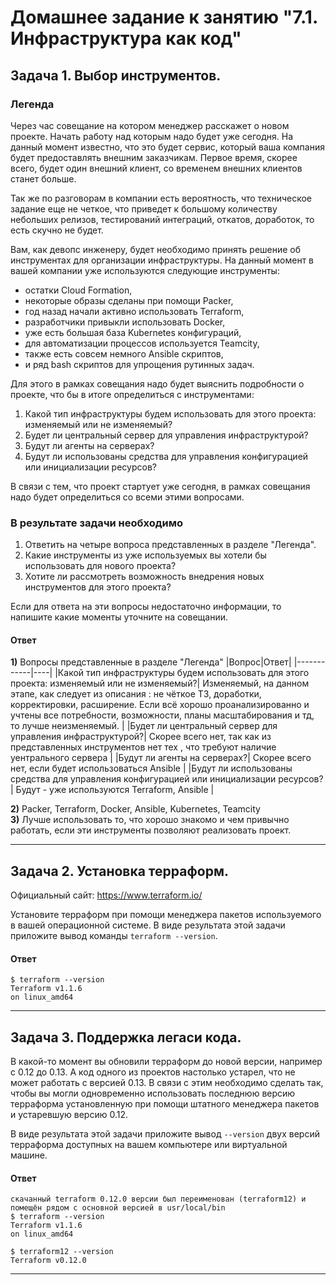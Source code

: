 # Домашнее задание к занятию "7.1. Инфраструктура как код"

## Задача 1. Выбор инструментов. 
 
### Легенда
 
Через час совещание на котором менеджер расскажет о новом проекте. Начать работу над которым надо 
будет уже сегодня. 
На данный момент известно, что это будет сервис, который ваша компания будет предоставлять внешним заказчикам.
Первое время, скорее всего, будет один внешний клиент, со временем внешних клиентов станет больше.

Так же по разговорам в компании есть вероятность, что техническое задание еще не четкое, что приведет к большому
количеству небольших релизов, тестирований интеграций, откатов, доработок, то есть скучно не будет.  
   
Вам, как девопс инженеру, будет необходимо принять решение об инструментах для организации инфраструктуры.
На данный момент в вашей компании уже используются следующие инструменты: 
- остатки Сloud Formation, 
- некоторые образы сделаны при помощи Packer,
- год назад начали активно использовать Terraform, 
- разработчики привыкли использовать Docker, 
- уже есть большая база Kubernetes конфигураций, 
- для автоматизации процессов используется Teamcity, 
- также есть совсем немного Ansible скриптов, 
- и ряд bash скриптов для упрощения рутинных задач.  

Для этого в рамках совещания надо будет выяснить подробности о проекте, что бы в итоге определиться с инструментами:

1. Какой тип инфраструктуры будем использовать для этого проекта: изменяемый или не изменяемый?
1. Будет ли центральный сервер для управления инфраструктурой?
1. Будут ли агенты на серверах?
1. Будут ли использованы средства для управления конфигурацией или инициализации ресурсов? 
 
В связи с тем, что проект стартует уже сегодня, в рамках совещания надо будет определиться со всеми этими вопросами.

### В результате задачи необходимо

1. Ответить на четыре вопроса представленных в разделе "Легенда". 
1. Какие инструменты из уже используемых вы хотели бы использовать для нового проекта? 
1. Хотите ли рассмотреть возможность внедрения новых инструментов для этого проекта? 

Если для ответа на эти вопросы недостаточно информации, то напишите какие моменты уточните на совещании.

#### Ответ
**1)**  Вопросы представленныe в разделе "Легенда"
|Вопрос|Ответ|
|------------|----|
|Какой тип инфраструктуры будем использовать для этого проекта: изменяемый или не изменяемый?| Изменяемый, на данном этапе, как следует из описания : не чёткое ТЗ, доработки, корректировки, расширение. Если всё хорошо проанализированно и учтены все потребности, возможности, планы масштабирования и тд, то лучше неизменяемый. |
|Будет ли центральный сервер для управления инфраструктурой?| Скорее всего нет, так как из представленных инструментов нет тех , что требуют наличие уентрального сервера |
|Будут ли агенты на серверах?| Скорее всего нет, если будет использоваться Ansible |
|Будут ли использованы средства для управления конфигурацией или инициализации ресурсов?| Будут - уже используются Terraform, Ansible |

**2)**  Packer, Terraform, Docker, Ansible, Kubernetes, Teamcity  
**3)**  Лучше использовать то, что хорошо знакомо и чем привычно работать, если эти инcтрументы позволяют реализовать проект.    

---
## Задача 2. Установка терраформ. 

Официальный сайт: https://www.terraform.io/

Установите терраформ при помощи менеджера пакетов используемого в вашей операционной системе.
В виде результата этой задачи приложите вывод команды `terraform --version`.

#### Ответ
```
$ terraform --version
Terraform v1.1.6
on linux_amd64
```
---
## Задача 3. Поддержка легаси кода. 

В какой-то момент вы обновили терраформ до новой версии, например с 0.12 до 0.13. 
А код одного из проектов настолько устарел, что не может работать с версией 0.13. 
В связи с этим необходимо сделать так, чтобы вы могли одновременно использовать последнюю версию терраформа установленную при помощи
штатного менеджера пакетов и устаревшую версию 0.12. 

В виде результата этой задачи приложите вывод `--version` двух версий терраформа доступных на вашем компьютере 
или виртуальной машине.

#### Ответ
```
скачанный terraform 0.12.0 версии был переименован (terraform12) и помещён рядом с основной версией в usr/local/bin
$ terraform --version
Terraform v1.1.6
on linux_amd64

$ terraform12 --version
Terraform v0.12.0
```
---
